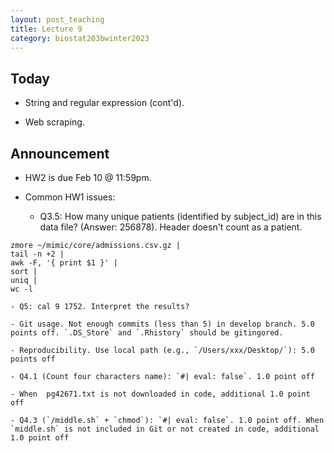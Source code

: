 ```yaml
---
layout: post_teaching
title: Lecture 9
category: biostat203bwinter2023
---
```


## Today

* String and regular expression (cont'd).

* Web scraping.

## Announcement

* HW2 is due Feb 10 @ 11:59pm.

* Common HW1 issues:

	- Q3.5: How many unique patients (identified by subject_id) are in this data file? (Answer: 256878). Header doesn't count as a patient.
	
```
zmore ~/mimic/core/admissions.csv.gz | 
tail -n +2 | 
awk -F, '{ print $1 }' | 
sort |
uniq | 
wc -l
```

	- Q5: cal 9 1752. Interpret the results?

	- Git usage. Not enough commits (less than 5) in develop branch. 5.0 points off. `.DS_Store` and `.Rhistory` should be gitingored. 

	- Reproducibility. Use local path (e.g., `/Users/xxx/Desktop/`): 5.0 points off

	- Q4.1 (Count four characters name): `#| eval: false`. 1.0 point off
	
	- When  pg42671.txt is not downloaded in code, additional 1.0 point off

	- Q4.3 (`/middle.sh` + `chmod`): `#| eval: false`. 1.0 point off. When `middle.sh` is not included in Git or not created in code, additional 1.0 point off
